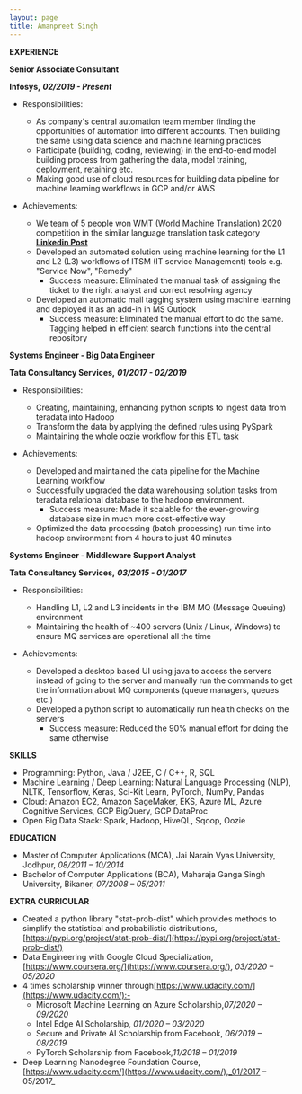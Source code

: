 ```yaml
---
layout: page
title: Amanpreet Singh
---
```


**EXPERIENCE**

**Senior Associate Consultant**

**Infosys,** **_02/2019 - Present_**

- Responsibilities:
  - As company&#39;s central automation team member finding the opportunities of automation into different accounts. Then building the same using data science and machine learning practices
  - Participate (building, coding, reviewing) in the end-to-end model building process from gathering the data, model training, deployment, retaining etc.
  - Making good use of cloud resources for building data pipeline for machine learning workflows in GCP and/or AWS

- Achievements:
  - We team of 5 people won WMT (World Machine Translation) 2020 competition in the similar language translation task category [**Linkedin Post**](https://www.linkedin.com/posts/infosys_infosys-won-the-similar-language-translation-activity-6706529101651488768-2GSc)
  - Developed an automated solution using machine learning for the L1 and L2 (L3) workflows of ITSM (IT service Management) tools e.g. &quot;Service Now&quot;, &quot;Remedy&quot;
    - Success measure: Eliminated the manual task of assigning the ticket to the right analyst and correct resolving agency
  - Developed an automatic mail tagging system using machine learning and deployed it as an add-in in MS Outlook
    - Success measure: Eliminated the manual effort to do the same. Tagging helped in efficient search functions into the central repository

**Systems Engineer - Big Data Engineer**

**Tata Consultancy Services,** **_01/2017 - 02/2019_**

- Responsibilities:
  - Creating, maintaining, enhancing python scripts to ingest data from teradata into Hadoop
  - Transform the data by applying the defined rules using PySpark
  - Maintaining the whole oozie workflow for this ETL task

- Achievements:
  - Developed and maintained the data pipeline for the Machine Learning workflow
  - Successfully upgraded the data warehousing solution tasks from teradata relational database to the hadoop environment.
    - Success measure: Made it scalable for the ever-growing database size in much more cost-effective way
  - Optimized the data processing (batch processing) run time into hadoop environment from 4 hours to just 40 minutes

**Systems Engineer - Middleware Support Analyst**

**Tata Consultancy Services,** **_03/2015 - 01/2017_**

- Responsibilities:
  - Handling L1, L2 and L3 incidents in the IBM MQ (Message Queuing) environment
  - Maintaining the health of ~400 servers (Unix / Linux, Windows) to ensure MQ services are operational all the time

- Achievements:
  - Developed a desktop based UI using java to access the servers instead of going to the server and manually run the commands to get the information about MQ components (queue managers, queues etc.)
  - Developed a python script to automatically run health checks on the servers
    - Success measure: Reduced the 90% manual effort for doing the same otherwise


**SKILLS**

- Programming: Python, Java / J2EE, C / C++, R, SQL
- Machine Learning / Deep Learning: Natural Language Processing (NLP), NLTK, Tensorflow, Keras, Sci-Kit Learn, PyTorch, NumPy, Pandas
- Cloud: Amazon EC2, Amazon SageMaker, EKS, Azure ML, Azure Cognitive Services, GCP BigQuery, GCP DataProc
- Open Big Data Stack: Spark, Hadoop, HiveQL, Sqoop, Oozie


**EDUCATION**

- Master of Computer Applications (MCA), Jai Narain Vyas University, Jodhpur, _08/2011 – 10/2014_
- Bachelor of Computer Applications (BCA), Maharaja Ganga Singh University, Bikaner, _07/2008 – 05/2011_


**EXTRA CURRICULAR**

- Created a python library &quot;stat-prob-dist&quot; which provides methods to simplify the statistical and probabilistic distributions, [https://pypi.org/project/stat-prob-dist/](https://pypi.org/project/stat-prob-dist/)
- Data Engineering with Google Cloud Specialization, [https://www.coursera.org/](https://www.coursera.org/), _03/2020 – 05/2020_
- 4 times scholarship winner through[https://www.udacity.com/](https://www.udacity.com/):-
  - Microsoft Machine Learning on Azure Scholarship,_07/2020 – 09/2020_
  - Intel Edge AI Scholarship, _01/2020 – 03/2020_
  - Secure and Private AI Scholarship from Facebook, _06/2019 – 08/2019_
  - PyTorch Scholarship from Facebook,_11/2018 – 01/2019_
- Deep Learning Nanodegree Foundation Course,[https://www.udacity.com/](https://www.udacity.com/),_01/2017 – 05/2017_


